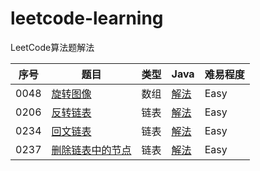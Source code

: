 # leetcode-learning

LeetCode算法题解法

|序号   | 题目                                                                                                                   | 类型      | Java                                                                      | 难易程度 |
|---    | -----                                                                                                                  |------    | --------                                                                  | ---------- |
| 0048  |[旋转图像](https://leetcode-cn.com/explore/interview/card/top-interview-questions-easy/1/array/31/)                    |数组      | [解法](src/main/java/com/wyj/array/rotateimage/Solution.java)               |Easy|
| 0206  |[反转链表](https://leetcode-cn.com/explore/interview/card/top-interview-questions-easy/6/linked-list/43/)              |链表      | [解法](./src/main/java/com/wyj/listnode/isPalindrome/Solution.java)      |Easy|
| 0234  |[回文链表](https://leetcode-cn.com/explore/interview/card/top-interview-questions-easy/6/linked-list/45/)              |链表      | [解法](./src/main/java/com/wyj/listnode/reverseList/Solution.java)       |Easy|
| 0237  |[删除链表中的节点](https://leetcode-cn.com/explore/interview/card/top-interview-questions-easy/6/linked-list/41/)      |链表     | [解法](./src/main/java/com/wyj/listnode/deleteNode/Solution.java)        |Easy|
